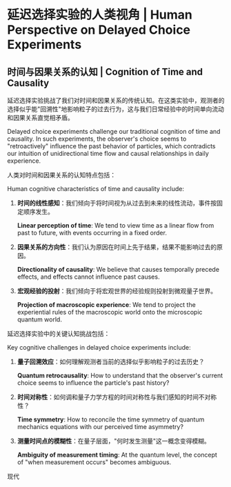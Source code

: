 # 延迟选择实验的人类视角 | Human Perspective on Delayed Choice Experiments

## 时间与因果关系的认知 | Cognition of Time and Causality

延迟选择实验挑战了我们对时间和因果关系的传统认知。在这类实验中，观测者的选择似乎能"回溯性"地影响粒子的过去行为，这与我们日常经验中的时间单向流动和因果关系直觉相矛盾。

Delayed choice experiments challenge our traditional cognition of time and causality. In such experiments, the observer's choice seems to "retroactively" influence the past behavior of particles, which contradicts our intuition of unidirectional time flow and causal relationships in daily experience.

人类对时间和因果关系的认知特点包括：

Human cognitive characteristics of time and causality include:

1. **时间的线性感知**：我们倾向于将时间视为从过去到未来的线性流动，事件按固定顺序发生。

   **Linear perception of time**: We tend to view time as a linear flow from past to future, with events occurring in a fixed order.

2. **因果关系的方向性**：我们认为原因在时间上先于结果，结果不能影响过去的原因。

   **Directionality of causality**: We believe that causes temporally precede effects, and effects cannot influence past causes.

3. **宏观经验的投射**：我们倾向于将宏观世界的经验规则投射到微观量子世界。

   **Projection of macroscopic experience**: We tend to project the experiential rules of the macroscopic world onto the microscopic quantum world.

延迟选择实验中的关键认知挑战包括：

Key cognitive challenges in delayed choice experiments include:

1. **量子回溯效应**：如何理解观测者当前的选择似乎影响粒子的过去历史？

   **Quantum retrocausality**: How to understand that the observer's current choice seems to influence the particle's past history?

2. **时间对称性**：如何调和量子力学方程的时间对称性与我们感知的时间不对称性？

   **Time symmetry**: How to reconcile the time symmetry of quantum mechanics equations with our perceived time asymmetry?

3. **测量时间点的模糊性**：在量子层面，"何时发生测量"这一概念变得模糊。

   **Ambiguity of measurement timing**: At the quantum level, the concept of "when measurement occurs" becomes ambiguous.

现代